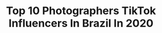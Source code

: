 ---
title: Top 10 Photographers TikTok Influencers In Brazil In 2020
description: >-
  Find top photographers TikTok influencers in Brazil in 2020. Most popular hashtags: #foryou #fyp #photographer #photography.
platform: TikTok
hits: 20
text_top: Discover the best TikTok influencers on inBeat.
text_bottom: Our database aggregates 20 TikTok influencers like this in Brazil for you to pitch.
profiles:
  - username: "koalas_adventure0"
    fullname: >-
      Koala 🐨
    bio: >-
      Veterinary, Photographer Love life, animals, cars Enjoy 🐨🇧🇷
    location: "Brazil"
    followers: 9338
    engagement: 1639
    commentsToLikes: 0.023510
    id: ckaib6j9yf6me0i781kmbeedr
    verified: false
    hashtags: "#brasil, #followme, #enjoy, #veterinary"
  - username: ".carolgalvao"
    fullname: >-
      Carol Galvão
    bio: >-
      Compartilhando experiências • Photographer • Fotografia 📸
    location: "Brazil"
    followers: 65700
    engagement: 1082
    commentsToLikes: 0.015211
    id: ck8vxkz4frcz00j78h7g1d38e
    verified: false
    hashtags: "#foryou, #foto, #fly, #photographer"
  - username: "giceliocosta"
    fullname: >-
      Gicelio Costa
    bio: >-
      Photographer Instagram @giceliocosta
    location: "Brazil"
    followers: 8602
    engagement: 910
    commentsToLikes: 0.016142
    id: ck9r6mixi4hb10j786636rk09
    verified: false
    hashtags: "#ligthroom, #photography, #modelo, #natureza"
  - username: "gilmarphotos"
    fullname: >-
      Gilmar’S Fotografia
    bio: >-
      Creative Photographer 📷 Insta @gilmarphotos 📱 gilmars41@gmail.com 📥 Br 🇧🇷
    location: "Brazil"
    followers: 1400000
    engagement: 1568
    commentsToLikes: 0.007993
    id: cka0nacc0ywan0i78mm5hsg3d
    verified: true
    hashtags: "#fotos, #fotografia, #creative, #criatividade"
  - username: "elelucapucci"
    fullname: >-
      Luca Pucci
    bio: >-
      Photographer 📸 / Fotógrafo 📸 Follow IG @lucapuccistudio 90K+ São Paulo 🇧🇷
    location: "Brazil"
    followers: 30400
    engagement: 664
    commentsToLikes: 0.044779
    id: ck8w4unib92xm0j78lraobr3y
    verified: false
    hashtags: "#masterclassbr, #coronapong, #coronapongcheck, #wrongleverkronk"
  - username: "thiminhau"
    fullname: >-
      Thimeow
    bio: >-
      SuicideGirls Model and photographer
    location: "Brazil"
    followers: 9743
    engagement: 853
    commentsToLikes: 0.019276
    id: ck8w4nut18u2l0j7811955o8q
    verified: false
    hashtags: "#foryoupage, #catchallenge, #tiktokbrasil, #thimeow"
  - username: "phviviperes"
    fullname: >-
      Viviane Peres
    bio: >-
      Photographer and stylist 📸 Meu cotidiano como fotógrafa e mãe 🥰
    location: "Brazil"
    followers: 55400
    engagement: 583
    commentsToLikes: 0.017635
    id: ckcdu6zw3ednd0j23m5o7s7lt
    verified: false
    hashtags: "#kids, #ensaionapraia, #ensaiokids, #moda"
  - username: "jaisonsampaio"
    fullname: >-
      jaisonsampaio
    bio: >-
      Portrait Photographer 📸 assista os videos, visite meu instagram let’s hit 100k
    location: "Brazil"
    followers: 89500
    engagement: 620
    commentsToLikes: 0.007812
    id: ck8vxkynlrcvu0j780kvv6dm4
    verified: false
    hashtags: "#fotografia, #fy, #tiktoktravel, #model"
  - username: "euadaltojr"
    fullname: >-
      Adalto Júnior
    bio: >-
      Photographer - Instagram @adaltojr
    location: "Brazil"
    followers: 25900
    engagement: 717
    commentsToLikes: 0.003705
    id: ck8vxl129rdb90j78zm6syghc
    verified: true
    hashtags: "#photograhy, #model, #travel, #foyoupage"
  - username: "victorfotografia"
    fullname: >-
      Victor Fotografia
    bio: >-
      Meta 10k♥️😍 Instagram: @_victorfotografia_ Amo vocês ♥️
    location: "Brazil"
    followers: 8011
    engagement: 2071
    commentsToLikes: 0.014831
    id: ck8vxl2d6rdje0j7856qxf8en
    verified: false
    hashtags: "#photographer, #photograhy, #criatividade, #brazil"
---